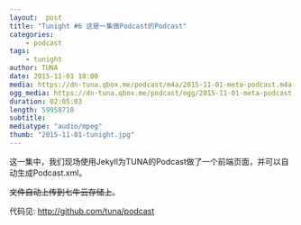 ```yaml
---
layout:  post
title: "Tunight #6 这是一集做Podcast的Podcast"
categories:
    - podcast
tags:
    - tunight
author: TUNA
date: 2015-11-01 18:00
media: https://dn-tuna.qbox.me/podcast/m4a/2015-11-01-meta-podcast.m4a
ogg_media: https://dn-tuna.qbox.me/podcast/ogg/2015-11-01-meta-podcast.ogg
duration: 02:05:03
length: 59958710
subtitle: 
mediatype: "audio/mpeg"
thumb: "2015-11-01-tunight.jpg"
---
```


这一集中，我们现场使用Jekyll为TUNA的Podcast做了一个前端页面，并可以自动生成Podcast.xml。

<del>文件自动上传到七牛云存储上</del>。

代码见: <http://github.com/tuna/podcast>
